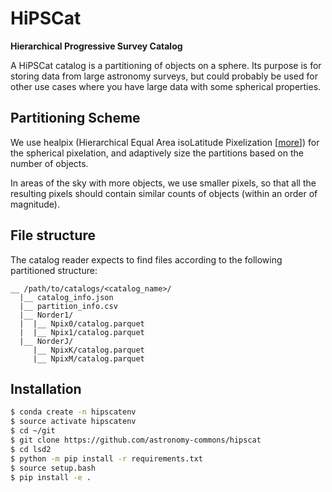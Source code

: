 # HiPSCat

**Hierarchical Progressive Survey Catalog**

A HiPSCat catalog is a partitioning of objects on a sphere. Its purpose is for storing data from large astronomy surveys, but could probably be used for other use cases where you have large data with some spherical properties.

## Partitioning Scheme

We use healpix (Hierarchical Equal Area isoLatitude Pixelization [[more](https://healpix.jpl.nasa.gov/)]) for the spherical pixelation, and adaptively size the partitions based on the number of objects.

In areas of the sky with more objects, we use smaller pixels, so that all the resulting pixels should contain similar counts of objects (within an order of magnitude).

## File structure

The catalog reader expects to find files according to the following partitioned structure:

```
__ /path/to/catalogs/<catalog_name>/
  |__ catalog_info.json
  |__ partition_info.csv
  |__ Norder1/
  |  |__ Npix0/catalog.parquet
  |  |__ Npix1/catalog.parquet
  |__ NorderJ/
     |__ NpixK/catalog.parquet
     |__ NpixM/catalog.parquet
```

## Installation


```bash
$ conda create -n hipscatenv
$ source activate hipscatenv
$ cd ~/git
$ git clone https://github.com/astronomy-commons/hipscat
$ cd lsd2
$ python -m pip install -r requirements.txt
$ source setup.bash
$ pip install -e .
```